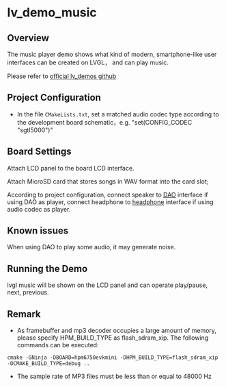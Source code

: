 # lv_demo_music

## Overview

The music player demo shows what kind of modern, smartphone-like user interfaces can be created on LVGL， and can play music.

Please refer to [official lv_demos github](https://github.com/lvgl/lv_demos)

## Project Configuration

- In the file `CMakeLists.txt`, set a matched audio codec type according to the development board schematic，e.g. "set(CONFIG_CODEC "sgtl5000")"

## Board Settings

Attach LCD panel to the board LCD interface.

Attach MicroSD card that stores songs in WAV format into the card slot;

According to project configuration, connect speaker to [DAO](lab_board_app_dao) interface if using DAO as player, connect headphone to [headphone](lab_board_app_headphone) interface if using audio codec as player.

## Known issues

When using DAO to play some audio, it may generate noise.

## Running the Demo

lvgl music will be shown on the LCD panel and can operate play/pause, next, previous.

## Remark

- As framebuffer and mp3 decoder occupies a large amount of memory, please specify HPM_BUILD_TYPE as flash_sdram_xip. The following commands can be executed:
```
cmake -GNinja -DBOARD=hpm6750evkmini -DHPM_BUILD_TYPE=flash_sdram_xip -DCMAKE_BUILD_TYPE=debug ..
```

- The sample rate of MP3 files must be less than or equal to 48000 Hz
